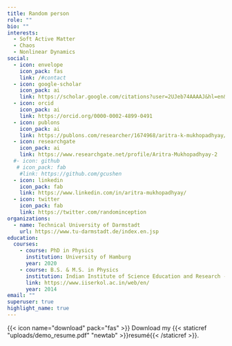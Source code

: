 ```yaml
---
title: Random person
role: ""
bio: ""
interests:
  - Soft Active Matter
  - Chaos
  - Nonlinear Dynamics
social:
  - icon: envelope
    icon_pack: fas
    link: /#contact
  - icon: google-scholar
    icon_pack: ai
    link: https://scholar.google.com/citations?user=2UJeb74AAAAJ&hl=en&authuser=1
  - icon: orcid
    icon_pack: ai
    link: https://orcid.org/0000-0002-4899-0491
  - icon: publons
    icon_pack: ai
    link: https://publons.com/researcher/1674968/aritra-k-mukhopadhyay/
  - icon: researchgate
    icon_pack: ai
    link: https://www.researchgate.net/profile/Aritra-Mukhopadhyay-2
  #- icon: github
   # icon_pack: fab
    #link: https://github.com/gcushen
  - icon: linkedin
    icon_pack: fab
    link: https://www.linkedin.com/in/aritra-mukhopadhyay/
  - icon: twitter
    icon_pack: fab
    link: https://twitter.com/randominception
organizations:
  - name: Technical University of Darmstadt
    url: https://www.tu-darmstadt.de/index.en.jsp
education:
  courses:
    - course: PhD in Physics
      institution: University of Hamburg
      year: 2020
    - course: B.S. & M.S. in Physics
      institution: Indian Institute of Science Education and Research - Kolkata
      link: https://www.iiserkol.ac.in/web/en/
      year: 2014
email: ""
superuser: true
highlight_name: true
---
```



{{< icon name="download" pack="fas" >}} Download my {{< staticref "uploads/demo_resume.pdf" "newtab" >}}resumé{{< /staticref >}}.